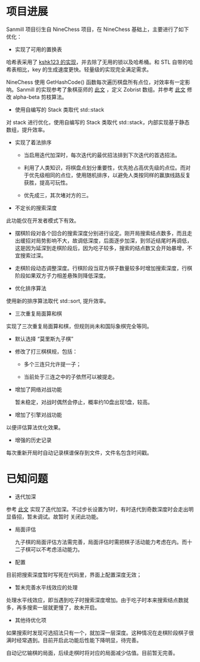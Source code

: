 # 项目进展

Sanmill 项目衍生自 NineChess 项目，在 NineChess 基础上，主要进行了如下优化：

* 实现了可用的置换表

哈希表采用了 [kshk123 的实现](https://github.com/kshk123/hashMap)，并去除了无用的锁以及哈希桶。和 STL 自带的哈希表相比，key 的生成速度更快。轻量级的实现完全满足需求。

NineChess 使用 GetHashCode() 函数每次遍历棋盘所有点位，对效率有一定影响。Sanmill 的实现参考了象棋巫师的 [此文](https://www.xqbase.com/computer/struct_zobrist.htm) ，定义 Zobrist 数组。并参考 [此文](https://www.xqbase.com/computer/search_hashing.htm) 修改 alpha-beta 剪枝算法。

* 使用自编写的 Stack 类取代 std::stack

对 stack 进行优化，使用自编写的 Stack 类取代 std::stack，内部实现基于静态数组，提升效率。

* 实现了着法排序

  - 当启用迭代加深时，每次迭代的最优招法排到下次迭代的首选招法。

  - 利用了人类知识，将棋盘点划分重要性，优先抢占高优先级的点位。而对于优先级相同的点位，使用随机排序，以避免人类按同样的赢旗线路反复获胜，提高可玩性。

  - 优先成三，其次堵对方的三。

* 不定长的搜索深度

此功能仅在开发者模式下有效。

  - 摆棋阶段对各个回合的搜索深度分别进行设定。刚开局搜索结点数多，而且走出缓招对局势影响不大，故调低深度，后面逐步加深，到邻近结尾时再调低，这是因为延深到走棋阶段后，因为吃子较多，搜索的结点数又会开始暴增，不宜搜索过深。
  
  - 走棋阶段动态调整深度。行棋阶段当双方棋子数量较多时增加搜索深度，行棋阶段如果双方子力相差悬殊则降低深度。

* 优化排序算法

使用新的排序算法取代 std::sort, 提升效率。

* 三次重复局面算和棋

实现了三次重复局面算和棋，但规则尚未和国际象棋完全等同。

* 默认选择 “莫里斯九子棋”

* 修改了打三棋棋规，包括：

  - 多个三连只允许提一子；

  - 当前处于三连之中的子依然可以被提走。

* 增加了网络对战功能

  暂未稳定，对战时偶然会停止，概率约10盘出现1盘，较高。

* 增加了引擎对战功能

以便评估算法优化效果。

* 增强的历史记录

每次重新开局时自动记录棋谱保存到文件，文件名包含时间戳。

# 已知问题

* 迭代加深

参考 [此文](https://www.xqbase.com/computer/search_iterative.htm) 实现了迭代加深。不过步长设置为1时，有时迭代到奇数深度时会走出明显昏招，暂未调试。故暂时 关闭此功能。

* 局面评估

  九子棋的局面评估方法需完善，局面评估时需把棋子活动能力考虑在内。而十二子棋可以不考虑活动能力。

* 配置
  
目前把搜索深度暂时写死在代码里，界面上配置深度无效；
  
* 暂未完善水平线效应的处理

处理水平线效应，即当遇到吃子时搜索深度增加。由于吃子时本来搜索结点数就多，再多搜索一层就更慢了，故未开启。

* 其他待优化项

如果搜索时发现可选招法只有一个，就加深一层深度。这种情况在走棋阶段棋子很满时经常遇到。目前开启此功能后性能下降明显，待完善。

自动记忆输棋的局面，后续走棋时将对应的局面减少估值。目前暂无完善。

